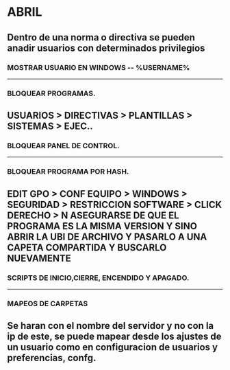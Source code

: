 # ABRIL
Dentro de una norma o directiva se pueden anadir usuarios con determinados privilegios
------------------------------------------------------
### MOSTRAR USUARIO EN WINDOWS -- %USERNAME%
------------------------------------------------------
### BLOQUEAR PROGRAMAS.
USUARIOS > DIRECTIVAS > PLANTILLAS > SISTEMAS > EJEC..
------------------------------------------------------
### BLOQUEAR PANEL DE CONTROL.
------------------------------------------------------
### BLOQUEAR PROGRAMA POR HASH.
EDIT GPO > CONF EQUIPO > WINDOWS > SEGURIDAD > RESTRICCION SOFTWARE > CLICK DERECHO > N
ASEGURARSE DE QUE EL PROGRAMA ES LA MISMA VERSION Y SINO ABRIR LA UBI DE ARCHIVO Y PASARLO A UNA CAPETA COMPARTIDA Y BUSCARLO NUEVAMENTE 
-------------------------------------------------------
### SCRIPTS DE INICIO,CIERRE, ENCENDIDO Y APAGADO.
-------------------------------------------------------
### MAPEOS DE CARPETAS
Se haran con el nombre del servidor y no con la ip de este, se puede mapear desde los ajustes de un usuario como en configuracion de usuarios y preferencias, confg.
-------------------------------------------------------
###
